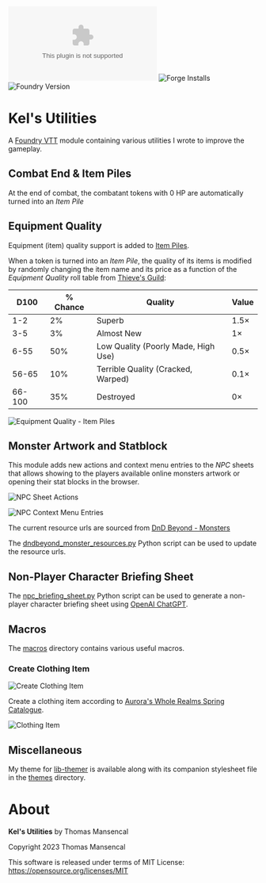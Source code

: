 ![Downloads](https://img.shields.io/github/downloads/KelSolaar/fvvt-kels-utilities/module.zip) ![Forge Installs](https://img.shields.io/badge/dynamic/json?label=Forge%20Installs&query=package.installs&suffix=%25&url=https%3A%2F%2Fforge-vtt.com%2Fapi%2Fbazaar%2Fpackage%2Fkels-utilities&colorB=4aa94a) ![Foundry Version](https://img.shields.io/badge/dynamic/json.svg?url=https%3A%2F%2Fgithub.com%2FKelSolaar%2Ffvvt-kels-utilities%2Freleases%2Flatest%2Fdownload%2Fmodule.json&label=Foundry%20Version&query=$.compatibility.minimum&colorB=orange)

# Kel's Utilities

A [Foundry VTT](https://foundryvtt.com) module containing various utilities I wrote to improve the gameplay.

## Combat End & Item Piles

At the end of combat, the combatant tokens with 0 HP are automatically turned into an *Item Pile*

## Equipment Quality

Equipment (item) quality support is added to [Item Piles](https://github.com/fantasycalendar/FoundryVTT-ItemPiles).

When a token is turned into an *Item Pile*, the quality of its items is modified by randomly changing the item name and its price as a function of the *Equipment Quality* roll table from [Thieve's Guild](https://www.thievesguild.cc/harvest/creature.php?id=1#tab4):

| D100    | % Chance | Quality                              | Value |
|---------|----------|--------------------------------------|-------|
| 1-2     | 2%       | Superb                               | 1.5×  |
| 3-5     | 3%       | Almost New                           | 1×    |
| 6-55    | 50%      | Low Quality (Poorly Made, High Use)  | 0.5×  |
| 56-65   | 10%      | Terrible Quality (Cracked, Warped)   | 0.1×  |
| 66-100  | 35%      | Destroyed                            | 0×    |

![Equipment Quality - Item Piles](images/equipment-quality-item-piles.png)

## Monster Artwork and Statblock

This module adds new actions and context menu entries to the *NPC* sheets that allows showing to the players available online monsters artwork or opening their stat blocks in the browser.

![NPC Sheet Actions](images/npc-sheet-actions.png)

![NPC Context Menu Entries](images/npc-context-menu-entries.png)

The current resource urls are sourced from [DnD Beyond - Monsters](https://www.dndbeyond.com/monsters)

The [dndbeyond_monster_resources.py](utilities/dndbeyond_monster_resources.py) Python script can be used to update the resource urls.

## Non-Player Character Briefing Sheet

The [npc_briefing_sheet.py](utilities/npc_briefing_sheet.py) Python script can be used to generate a non-player character briefing sheet using [OpenAI ChatGPT](https://platform.openai.com/docs/guides/chat).

## Macros

The [macros](macros/) directory contains various useful macros.

### Create Clothing Item

![Create Clothing Item](images/create-clothing-item.png)

Create a clothing item according to [Aurora's Whole Realms Spring Catalogue](https://www.dmsguild.com/product/347200/Auroras-Whole-Realms-Spring-Catalogue).

![Clothing Item](images/clothing-item.png)

## Miscellaneous

My theme for [lib-themer](https://github.com/mouse0270/lib-themer) is available along with its companion stylesheet file in the [themes](themes/) directory.

# About

**Kel's Utilities** by Thomas Mansencal

Copyright 2023 Thomas Mansencal

This software is released under terms of MIT License: https://opensource.org/licenses/MIT
